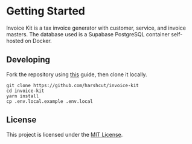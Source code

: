 # Getting Started

Invoice Kit is a tax invoice generator with customer, service, and invoice masters. The database used is a Supabase PostgreSQL container self-hosted on Docker.

## Developing

Fork the repository using [this](https://docs.github.com/en/github/getting-started-with-github/fork-a-repo) guide, then clone it locally.

```shell
git clone https://github.com/harshcut/invoice-kit
cd invoice-kit
yarn install
cp .env.local.example .env.local
```

## License

This project is licensed under the [MIT License](https://github.com/harshcut/invoice-kit/blob/main/LICENSE).
